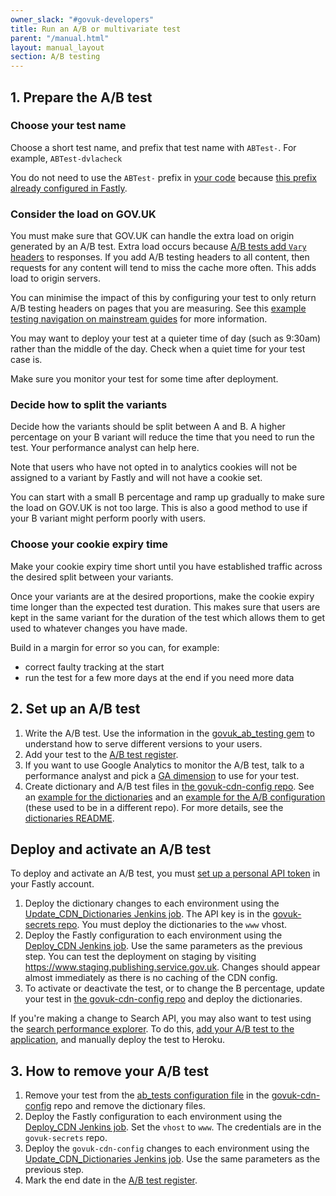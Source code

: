 ```yaml
---
owner_slack: "#govuk-developers"
title: Run an A/B or multivariate test
parent: "/manual.html"
layout: manual_layout
section: A/B testing
---
```


## 1. Prepare the A/B test

### Choose your test name

Choose a short test name, and prefix that test name with `ABTest-`. For example, `ABTest-dvlacheck`

You do not need to use the `ABTest-` prefix in [your code](https://github.com/alphagov/collections/blob/54dd7d22567ec932a16c262387ae609e9cc47aae/app/controllers/concerns/taxon_pages_testable.rb#L25) because [this prefix already configured in Fastly](https://github.com/alphagov/govuk-cdn-config/blob/955dd25e6443a8fd7142cebdb60d7bee43a067b7/vcl_templates/www.vcl.erb#L348).

### Consider the load on GOV.UK

You must make sure that GOV.UK can handle the extra load
on origin generated by an A/B test.  Extra load occurs because [A/B tests add `Vary` headers](https://github.com/alphagov/govuk_ab_testing/blob/8284cb2b2e7d504e412bd9184ddd43f874dd9b7c/lib/govuk_ab_testing/requested_variant.rb#L59)
to responses. If you add A/B testing headers to all content, then requests for any
content will tend to miss the cache more often.  This adds load to origin servers.

You can minimise the impact of this by configuring your test to only return A/B
testing headers on pages that you are measuring. See this [example testing navigation on mainstream guides](https://github.com/alphagov/government-frontend/blob/9ba288dd809a2246ec349c708f693ba306c69e7e/app/controllers/concerns/guide_nav_ab_testable.rb#L36) for more information.

You may want to deploy your test at a quieter time of day (such as 9:30am) rather
than the middle of the day. Check when a quiet time for your test case is.

Make sure you monitor your test for some time after deployment.

### Decide how to split the variants

Decide how the variants should be split between A and B. A higher percentage on your B variant will reduce the time that you need to run the test.  Your performance analyst can help here.

Note that users who have not opted in to analytics cookies will not be assigned to a variant by Fastly and will not have a cookie set.

You can start with a small B percentage and ramp up gradually to make sure the load on GOV.UK is not too large. This is also a good method to use if your B variant might perform poorly with users.

### Choose your cookie expiry time

Make your cookie expiry time short until you have established traffic across
the desired split between your variants.

Once your variants are at the desired proportions, make the cookie expiry time longer than the expected test duration.  This makes sure that users are kept in the same variant for the duration of the test which allows them to get used to whatever changes you have made.

Build in a margin for error so you can, for example:

- correct faulty tracking at the start
- run the test for a few more days at the end if you need more data

## 2. Set up an A/B test

1. Write the A/B test. Use the information in the [govuk_ab_testing gem][govuk_ab_testing] to understand how to serve different versions to your users.
1. Add your test to the [A/B test register][register].
1. If you want to use Google Analytics to monitor the A/B test, talk to a performance analyst and pick a [GA dimension][analytics-dimensions] to use for your test.
1. Create dictionary and A/B test files in [the govuk-cdn-config repo][govuk-cdn-config]. See an [example for the dictionaries][dictionary-config-example] and an [example for the A/B configuration][cdn-config-example] (these used to be in a different repo). For more details, see the [dictionaries README][dictionaries-readme].

## Deploy and activate an A/B test

To deploy and activate an A/B test, you must [set up a personal API token](https://docs.publishing.service.gov.uk/manual/cdn.html#deploying-fastly) in your Fastly account.

1. Deploy the dictionary changes to each environment using the [Update_CDN_Dictionaries Jenkins job][update-cdn-dictionaries]. The API key is in the [govuk-secrets repo][govuk-secrets-fastly]. You must deploy the dictionaries to the `www` vhost.
1. Deploy the Fastly configuration to each environment using the [Deploy_CDN Jenkins job][deploy-cdn]. Use the same parameters as the previous step. You can test the deployment on staging by visiting <https://www.staging.publishing.service.gov.uk>. Changes should appear almost immediately as there is no caching of the CDN config.
1. To activate or deactivate the test, or to change the B percentage, update your test in [the govuk-cdn-config repo][govuk-cdn-config] and deploy the dictionaries.

If you're making a change to Search API, you may also want to test using
the [search performance explorer](https://github.com/alphagov/search-performance-explorer/).
To do this, [add your A/B test to the application](https://github.com/alphagov/search-performance-explorer/commit/01e3d21ceca96951425b5ddc87116f0756411691), and manually deploy the test to Heroku.

[analytics-dimensions]: https://gov-uk.atlassian.net/wiki/display/GOVUK/Analytics+on+GOV.UK
[govuk-secrets-fastly]: https://github.com/alphagov/govuk-secrets/blob/master/pass/2ndline/fastly/2nd_line_api_token.gpg
[dictionaries-readme]: https://github.com/alphagov/govuk-cdn-config#fastly-dictionaries
[dictionary-config-example]: https://github.com/alphagov/govuk-cdn-config-secrets/commit/ba3ec923c0bb5bdf17bdaf02419ff4e049516fda
[govuk_ab_testing]: https://github.com/alphagov/govuk_ab_testing
[cdn-config-example]: https://github.com/alphagov/fastly-configure/pull/29/files

## 3. How to remove your A/B test

1. Remove your test from the [ab_tests configuration file][configuration-file] in the [govuk-cdn-config][govuk-cdn-config] repo and remove the dictionary files.
1. Deploy the Fastly configuration to each environment using the [Deploy_CDN Jenkins job][deploy-cdn]. Set the `vhost` to `www`. The credentials are in the `govuk-secrets` repo.
1. Deploy the `govuk-cdn-config` changes to each environment using the [Update_CDN_Dictionaries Jenkins job][update-cdn-dictionaries]. Use the same parameters as the previous step.
1. Mark the end date in the [A/B test register][register].

[govuk-cdn-config]: https://github.com/alphagov/govuk-cdn-config
[configuration-file]: https://github.com/alphagov/govuk-cdn-config/blob/master/ab_tests/ab_tests.yaml
[update-cdn-dictionaries]: https://deploy.blue.staging.govuk.digital/job/Update_CDN_Dictionaries/
[deploy-cdn]: https://deploy.blue.staging.govuk.digital/job/Deploy_CDN/
[register]: https://docs.google.com/spreadsheets/d/1voQzdoGAFO9Tnvl7Xq4ahLEAyGtkeAtvTC26SxEP6rE/edit
